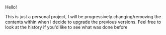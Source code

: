 Hello!

This is just a personal project, I will be progressively changing/removing
the contents within when I decide to upgrade the previous versions.
Feel free to look at the history if you'd like to see what was done before
